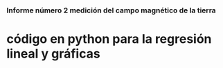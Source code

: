 ### Informe número 2 medición del campo magnético de la tierra

# código en python para la regresión lineal y gráficas